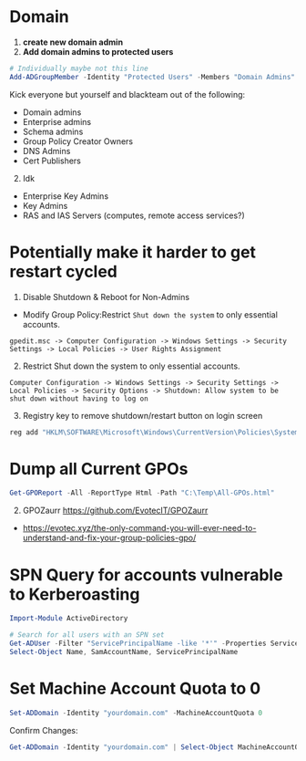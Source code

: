 # Domain
1. **create new domain admin**
2. **Add domain admins to protected users**
```powershell
# Individually maybe not this line
Add-ADGroupMember -Identity "Protected Users" -Members "Domain Admins"
```
   
Kick everyone but yourself and blackteam out of the following:
  - Domain admins
  - Enterprise admins
  - Schema admins
  - Group Policy Creator Owners
  - DNS Admins
  - Cert Publishers

2. Idk
  - Enterprise Key Admins
  - Key Admins
  - RAS and IAS Servers (computes, remote access services?)

# Potentially make it harder to get restart cycled
1. Disable Shutdown & Reboot for Non-Admins
  - Modify Group Policy:Restrict ```Shut down the system``` to only essential accounts.
```plaintext
gpedit.msc -> Computer Configuration -> Windows Settings -> Security Settings -> Local Policies -> User Rights Assignment
 ```
2. Restrict Shut down the system to only essential accounts.
```plaintext
Computer Configuration -> Windows Settings -> Security Settings -> Local Policies -> Security Options -> Shutdown: Allow system to be shut down without having to log on
```
3. Registry key to remove shutdown/restart button on login screen
```powershell
reg add "HKLM\SOFTWARE\Microsoft\Windows\CurrentVersion\Policies\System" /v ShutdownWithoutLogon /t REG_DWORD /d 0 /f
```
# Dump all Current GPOs
```powershell
Get-GPOReport -All -ReportType Html -Path "C:\Temp\All-GPOs.html"
```

2. GPOZaurr
https://github.com/EvotecIT/GPOZaurr
  - https://evotec.xyz/the-only-command-you-will-ever-need-to-understand-and-fix-your-group-policies-gpo/

# SPN Query for accounts vulnerable to Kerberoasting
```powershell
Import-Module ActiveDirectory

# Search for all users with an SPN set
Get-ADUser -Filter "ServicePrincipalName -like '*'" -Properties ServicePrincipalName | 
Select-Object Name, SamAccountName, ServicePrincipalName
```

# Set Machine Account Quota to 0
```powershell
Set-ADDomain -Identity "yourdomain.com" -MachineAccountQuota 0
```
Confirm Changes:
```powershell
Get-ADDomain -Identity "yourdomain.com" | Select-Object MachineAccountQuota
```

